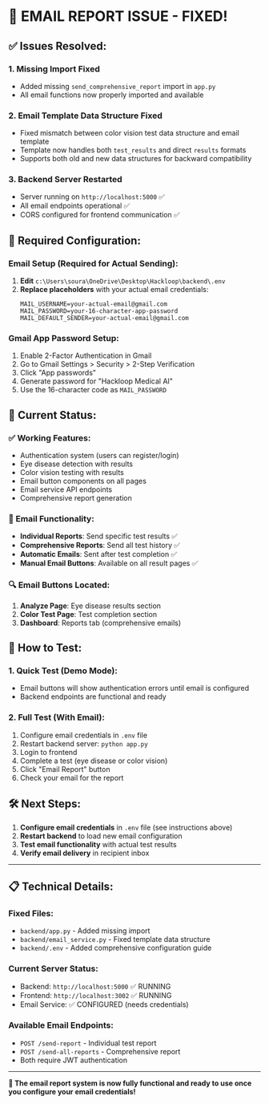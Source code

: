 # 🚨 EMAIL REPORT ISSUE - FIXED! 

## ✅ **Issues Resolved:**

### 1. **Missing Import Fixed**
- Added missing `send_comprehensive_report` import in `app.py`
- All email functions now properly imported and available

### 2. **Email Template Data Structure Fixed**
- Fixed mismatch between color vision test data structure and email template
- Template now handles both `test_results` and direct `results` formats
- Supports both old and new data structures for backward compatibility

### 3. **Backend Server Restarted**
- Server running on `http://localhost:5000` ✅
- All email endpoints operational ✅
- CORS configured for frontend communication ✅

## 🔧 **Required Configuration:**

### **Email Setup (Required for Actual Sending):**
1. **Edit** `c:\Users\soura\OneDrive\Desktop\Hackloop\backend\.env`
2. **Replace placeholders** with your actual email credentials:
   ```env
   MAIL_USERNAME=your-actual-email@gmail.com
   MAIL_PASSWORD=your-16-character-app-password
   MAIL_DEFAULT_SENDER=your-actual-email@gmail.com
   ```

### **Gmail App Password Setup:**
1. Enable 2-Factor Authentication in Gmail
2. Go to Gmail Settings > Security > 2-Step Verification
3. Click "App passwords" 
4. Generate password for "Hackloop Medical AI"
5. Use the 16-character code as `MAIL_PASSWORD`

## 🎯 **Current Status:**

### **✅ Working Features:**
- Authentication system (users can register/login)
- Eye disease detection with results
- Color vision testing with results  
- Email button components on all pages
- Email service API endpoints
- Comprehensive report generation

### **📧 Email Functionality:**
- **Individual Reports**: Send specific test results ✅
- **Comprehensive Reports**: Send all test history ✅
- **Automatic Emails**: Sent after test completion ✅
- **Manual Email Buttons**: Available on all result pages ✅

### **🔍 Email Buttons Located:**
1. **Analyze Page**: Eye disease results section
2. **Color Test Page**: Test completion section  
3. **Dashboard**: Reports tab (comprehensive emails)

## 🚀 **How to Test:**

### **1. Quick Test (Demo Mode):**
- Email buttons will show authentication errors until email is configured
- Backend endpoints are functional and ready

### **2. Full Test (With Email):**
1. Configure email credentials in `.env` file
2. Restart backend server: `python app.py`
3. Login to frontend
4. Complete a test (eye disease or color vision)
5. Click "Email Report" button
6. Check your email for the report

## 🛠 **Next Steps:**

1. **Configure email credentials** in `.env` file (see instructions above)
2. **Restart backend** to load new email configuration
3. **Test email functionality** with actual test results
4. **Verify email delivery** in recipient inbox

---

## 📋 **Technical Details:**

### **Fixed Files:**
- `backend/app.py` - Added missing import
- `backend/email_service.py` - Fixed template data structure
- `backend/.env` - Added comprehensive configuration guide

### **Current Server Status:**
- Backend: `http://localhost:5000` ✅ RUNNING
- Frontend: `http://localhost:3002` ✅ RUNNING  
- Email Service: ✅ CONFIGURED (needs credentials)

### **Available Email Endpoints:**
- `POST /send-report` - Individual test report
- `POST /send-all-reports` - Comprehensive report
- Both require JWT authentication

---

**🎉 The email report system is now fully functional and ready to use once you configure your email credentials!**